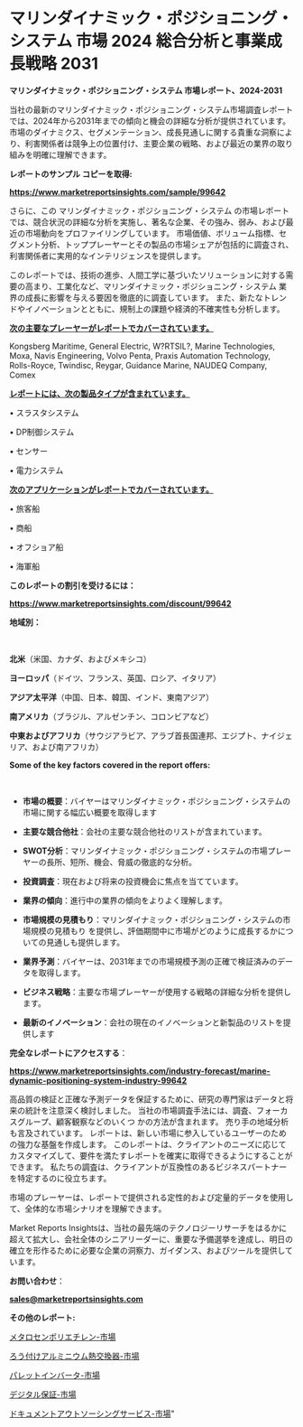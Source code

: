 # マリンダイナミック・ポジショニング・システム 市場 2024 総合分析と事業成長戦略 2031

<strong>マリンダイナミック・ポジショニング・システム 市場レポート、2024-2031</strong>

当社の最新のマリンダイナミック・ポジショニング・システム市場調査レポートでは、2024年から2031年までの傾向と機会の詳細な分析が提供されています。市場のダイナミクス、セグメンテーション、成長見通しに関する貴重な洞察により、利害関係者は競争上の位置付け、主要企業の戦略、および最近の業界の取り組みを明確に理解できます。



<strong>レポートのサンプル コピーを取得:</strong> <a href=https://www.marketreportsinsights.com/sample/99642>

<strong><u>https://www.marketreportsinsights.com/sample/99642</u></strong></a>

さらに、この マリンダイナミック・ポジショニング・システム の市場レポートでは、競合状況の詳細な分析を実施し、著名な企業、その強み、弱み、および最近の市場動向をプロファイリングしています。 市場価値、ボリューム指標、セグメント分析、トッププレーヤーとその製品の市場シェアが包括的に調査され、利害関係者に実用的なインテリジェンスを提供します。

このレポートでは、技術の進歩、人間工学に基づいたソリューションに対する需要の高まり、工業化など、マリンダイナミック・ポジショニング・システム 業界の成長に影響を与える要因を徹底的に調査しています。 また、新たなトレンドやイノベーションとともに、規制上の課題や経済的不確実性も分析します。



<strong><u>次の主要なプレーヤーがレポートでカバーされています。</u></strong>

Kongsberg Maritime, General Electric, W?RTSIL?, Marine Technologies, Moxa, Navis Engineering, Volvo Penta, Praxis Automation Technology, Rolls-Royce, Twindisc, Reygar, Guidance Marine, NAUDEQ Company, Comex



<strong><u><b>レポートには、次の製品タイプが含まれています。</b></u></strong>

• スラスタシステム

• DP制御システム

• センサー

• 電力システム



<strong><u><b>次のアプリケーションがレポートでカバーされています。</b></u></strong>

• 旅客船

• 商船

• オフショア船

• 海軍船



<strong><b>このレポートの割引を受けるには：</b></strong>

<a href=https://www.marketreportsinsights.com/discount/99642>

<strong><u>https://www.marketreportsinsights.com/discount/99642</u></strong></a>



<strong>地域別：</strong>

<strong> </strong>



<strong>北米</strong>（米国、カナダ、およびメキシコ）



<strong>ヨーロッパ</strong>（ドイツ、フランス、英国、ロシア、イタリア）



<strong>アジア太平洋</strong>（中国、日本、韓国、インド、東南アジア）



<strong>南アメリカ</strong>（ブラジル、アルゼンチン、コロンビアなど）



<strong>中東およびアフリカ</strong>（サウジアラビア、アラブ首長国連邦、エジプト、ナイジェリア、および南アフリカ）



<strong>Some of the key factors covered in the report offers:</strong>

<strong> </strong>
<ul>
  <li>

<strong>市場の概要</strong>：バイヤーはマリンダイナミック・ポジショニング・システムの市場に関する幅広い概要を取得します</li>
  <li>

<strong>主要な競合他社</strong>：会社の主要な競合他社のリストが含まれています。</li>
  <li>

<strong>SWOT分析</strong>：マリンダイナミック・ポジショニング・システムの市場プレーヤーの長所、短所、機会、脅威の徹底的な分析。</li>
  <li>

<strong>投資調査</strong>：現在および将来の投資機会に焦点を当てています。</li>
  <li>

<strong>業界の傾向</strong>：進行中の業界の傾向をよりよく理解します。</li>
  <li>

<strong>市場規模の見積もり</strong>：マリンダイナミック・ポジショニング・システムの市場規模の見積もり を提供し、評価期間中に市場がどのように成長するかについての見通しも提供します。</li>
  <li>

<strong>業界予測</strong>：バイヤーは、2031年までの市場規模予測の正確で検証済みのデータを取得します。</li>
  <li>

<strong>ビジネス戦略</strong>：主要な市場プレーヤーが使用する戦略の詳細な分析を提供します。</li>
  <li>

<strong>最新のイノベーション</strong>：会社の現在のイノベーションと新製品のリストを提供します</li>
</ul>


<strong>完全なレポートにアクセスする</strong>：

<a href=https://www.marketreportsinsights.com/industry-forecast/marine-dynamic-positioning-system-industry-99642>

<strong><u>https://www.marketreportsinsights.com/industry-forecast/marine-dynamic-positioning-system-industry-99642</u></strong></a>

高品質の検証と正確な予測データを保証するために、研究の専門家はデータと将来の統計を注意深く検討しました。 当社の市場調査手法には、調査、フォーカスグループ、顧客観察などのいくつ かの方法が含まれます。 売り手の地域分析も言及されています。 レポートは、新しい市場に参入しているユーザーのための強力な基盤を作成します。 このレポートは、クライアントのニーズに応じてカスタマイズして、要件を満たすレポートを確実に取得できるようにすることができます。 私たちの調査は、クライアントが互換性のあるビジネスパートナーを特定するのに役立ちます。

市場のプレーヤーは、レポートで提供される定性的および定量的データを使用して、全体的な市場シナリオを理解できます。

Market Reports Insightsは、当社の最先端のテクノロジーリサーチをはるかに超えて拡大し、会社全体のシニアリーダーに、重要な予備選挙を達成し、明日の確立を形作るために必要な企業の洞察力、ガイダンス、およびツールを提供しています。



<strong><b>お問い合わせ</b></strong>：

<a href=mailto:sales@marketreportsinsights.com>

<strong><u>sales@marketreportsinsights.com</u></strong></a>



<strong>その他のレポート:</strong>

<a href=https://www.linkedin.com/pulse/メタロセンポリエチレン-市場-2023-競争分析と事業成長-2030-analytics-achievers-24-analysis-sbrxc/>メタロセンポリエチレン-市場</a>

<a href=https://www.linkedin.com/pulse/ろう付けアルミニウム熱交換器-市場-2023-競争分析と事業成長-2030-badkf/>ろう付けアルミニウム熱交換器-市場</a>

<a href=https://www.linkedin.com/pulse/パレットインバータ-市場-2023-swot-分析と最新イノベーション-dcywf/>パレットインバータ-市場</a>

<a href=https://www.linkedin.com/pulse/デジタル保証-市場-2023-swot-分析と最新イノベーション-2030-lzgbf/>デジタル保証-市場</a>

<a href=https://www.linkedin.com/pulse/ドキュメントアウトソーシングサービス-市場-2023-新興市場-将来の動向と市場需要-pxnuf/>ドキュメントアウトソーシングサービス-市場</a>"
